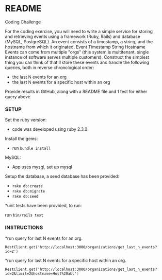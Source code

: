 # README
Coding Challenge 

For the coding exercise, you will need to write a simple service for storing and retrieving events
using a framework (Ruby, Rails) and database (MySQL, PostgreSQL).
An event consists of a timestamp, a string, and the hostname from which it originated.
Event
Timestamp
String
Hostname
Events can come from multiple "orgs" (this system is multi­tenant, single instance of software
serves multiple customers).
Construct the simplest thing you can think of that'll store these events and handle the following
queries, both in reverse chronological order:
* the last N events for an org
* the last N events for a specific host within an org

Provide results in GitHub, along with a README file and 1 test for either query above.

### SETUP ###
Set the ruby version:
* code was developed using ruby 2.3.0

Install the gems:   
* run `bundle install`  

MySQL:  
* App uses mysql, set up mysql

Setup the database, a seed database has been provided:  
* `rake db:create`  
* `rake db:migrate`  
* `rake db:seed`   

*unit tests have been provided, to run:  

run `bin/rails test`

### INSTRUCTIONS ###

*run query for last N events for an org.

`RestClient.get('http://localhost:3000/organizations/get_last_n_events?id=2')`

*run query for last N events for a specific host within an org.

`RestClient.get('http://localhost:3000/organizations/get_last_n_events?id=2&limit=2&hostname=Host%20abc')`